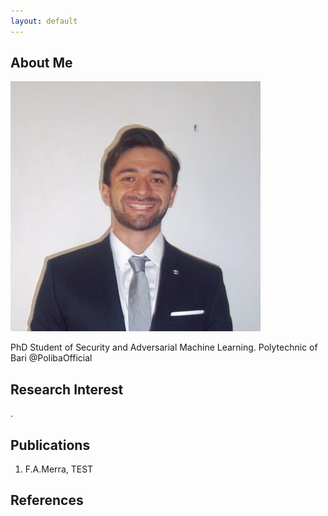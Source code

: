 ```yaml
---
layout: default
---
```


## About Me

<img class="profile-picture" src="profile.jpg">

PhD Student of Security and Adversarial Machine Learning. Polytechnic of Bari @PolibaOfficial


## Research Interest

.

## Publications

1. F.A.Merra, TEST


## References


